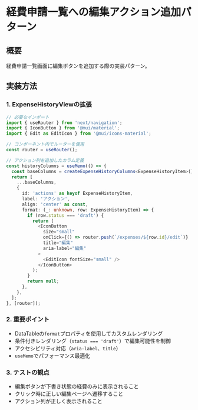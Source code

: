 # 経費申請一覧への編集アクション追加パターン

## 概要
経費申請一覧画面に編集ボタンを追加する際の実装パターン。

## 実装方法

### 1. ExpenseHistoryViewの拡張
```typescript
// 必要なインポート
import { useRouter } from 'next/navigation';
import { IconButton } from '@mui/material';
import { Edit as EditIcon } from '@mui/icons-material';

// コンポーネント内でルーターを使用
const router = useRouter();

// アクション列を追加したカラム定義
const historyColumns = useMemo(() => {
  const baseColumns = createExpenseHistoryColumns<ExpenseHistoryItem>();
  return [
    ...baseColumns,
    {
      id: 'actions' as keyof ExpenseHistoryItem,
      label: 'アクション',
      align: 'center' as const,
      format: (_: unknown, row: ExpenseHistoryItem) => {
        if (row.status === 'draft') {
          return (
            <IconButton
              size="small"
              onClick={() => router.push(`/expenses/${row.id}/edit`)}
              title="編集"
              aria-label="編集"
            >
              <EditIcon fontSize="small" />
            </IconButton>
          );
        }
        return null;
      },
    },
  ];
}, [router]);
```

### 2. 重要ポイント
- DataTableの`format`プロパティを使用してカスタムレンダリング
- 条件付きレンダリング（`status === 'draft'`）で編集可能性を制御
- アクセシビリティ対応（`aria-label`、`title`）
- `useMemo`でパフォーマンス最適化

### 3. テストの観点
- 編集ボタンが下書き状態の経費のみに表示されること
- クリック時に正しい編集ページへ遷移すること
- アクション列が正しく表示されること